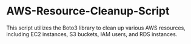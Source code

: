 # AWS-Resource-Cleanup-Script
This script utilizes the Boto3 library to clean up various AWS resources, including EC2 instances, S3 buckets, IAM users, and RDS instances. 
